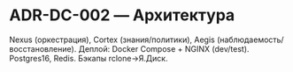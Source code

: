 # ADR-DC-002 — Архитектура
Nexus (оркестрация), Cortex (знания/политики), Aegis (наблюдаемость/восстановление).
Деплой: Docker Compose + NGINX (dev/test). Postgres16, Redis. Бэкапы rclone→Я.Диск.
